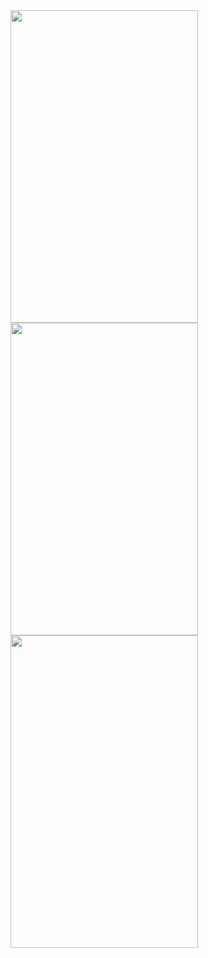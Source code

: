 <div class="row">
  <img src="https://github.com/aydinerenkeskin/slot-machine-game/blob/main/main_screen.png" width="300" height="500" />
  <img src="https://github.com/aydinerenkeskin/slot-machine-game/blob/main/info_screen.png" width="300" height="500" />
</div>  
<div class="row">
  <img src="https://github.com/aydinerenkeskin/slot-machine-game/blob/main/game_over_screen.png" width="300" height="500" />
</div>
